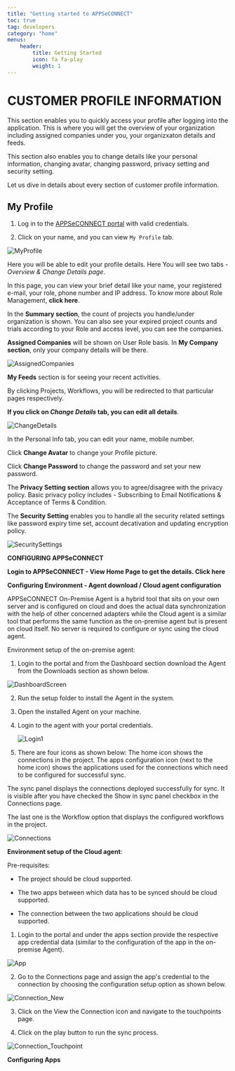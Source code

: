 ```yaml
---
title: "Getting started to APPSeCONNECT"
toc: true
tag: developers
category: "home"
menus: 
    header:
        title: Getting Started
        icon: fa fa-play
        weight: 1
---
```


# CUSTOMER PROFILE INFORMATION

This section enables you to quickly access your profile after logging into the application. This is where you will get the overview of your organization including assigned companies under you, your organizxaton details and feeds.

This section also enables you to change details like your personal information, changing avatar, changing password, privacy setting and security setting.

Let us dive in details about every section of customer profile information.

## My Profile

1. Log in to the [APPSeCONNECT portal](appseconnect%20and%20ipaas/home/) with valid credentials.

2. Click on your name, and you can view `My Profile` tab. 

![MyProfile](../assets/images/MyProfile.png)


Here you will be able to edit your profile details. Here You will see two tabs - *Overview & Change Details page*.

In this page, you can view your brief detail like your  name, your registered e-mail, your role, phone number and IP address. To know more about Role Management, **click here**.


In the **Summary section**, the count of projects you handle/under organization is shown. You can also see your expired project counts and trials according to your Role and access level, you can see the companies.

**Assigned Companies** will be shown on User Role basis. In **My Company section**, only your company details will be there.

![AssignedCompanies](../assets/images/AssignedCompanies.png)

**My Feeds** section is for seeing your recent activities.

By clicking Projects, Workflows, you will be redirected to that particular pages respectively.

**If you click on *Change Details* tab, you can edit all details**.


![ChangeDetails](../assets/images/ChangeDetails.png)

In the Personal Info tab, you can edit your name, mobile number.

Click  **Change Avatar** to change your Profile picture.


Click **Change Password** to change the password and set your new password.


The **Privacy Setting section** allows you to agree/disagree with the privacy policy. Basic privacy policy includes - Subscribing to Email Notifications & Acceptance of Terms & Condition.

The **Security Setting** enables you to handle all the security related settings like password expiry time set, account decativation and updating encryption policy. 

![SecuritySettings](../assets/images/SecuritySettings.png)

**CONFIGURING APPSeCONNECT**

**Login to APPSeCONNECT - View Home Page to get the details. Click here**

**Configuring Environment - Agent download / Cloud agent configuration**

APPSeCONNECT On-Premise Agent is a hybrid tool that sits on your own server and is configured on cloud and does the actual data synchronization with the help of other concerned adapters while the Cloud agent is a similar tool that performs the same function as the on-premise agent but is present on cloud itself. No server is required to configure or sync using the cloud agent.

Environment setup of the on-premise agent:

 1. Login to the portal and from the Dashboard section download the Agent from the Downloads section as shown below.

   ![DashboardScreen](../assets/images/DashboardScreen.png)

 2. Run the setup folder to install the Agent in the system.
 3. Open the installed Agent on your machine.

4. Login to the agent with your portal credentials.

   ![Login1](../assets/images/Login1.png)

5.   There are four icons as shown below:
The home icon shows the connections in the project.
The apps configuration icon (next to the home icon) shows the applications used for the connections which need to be configured for successful sync.

The sync panel displays the connections deployed successfully for sync. It is visible after you have checked the Show in sync panel checkbox in the Connections page.

The last one is the Workflow option that displays the configured workflows in the project.

  ![Connections](../assets/images/Connections.png)

**Environment setup of the Cloud agent**:

Pre-requisites:
* The project should be cloud supported.

* The two apps between which data has to be synced should be cloud supported. 

* The connection between the two applications should be cloud supported.


1. Login to the portal and under the apps section provide the respective app credential data (similar to the configuration of the app in the on-premise Agent).

![App](../assets/images/App.png)

2.  Go to the Connections page and assign the app's credential to the connection by choosing the configuration setup option as shown below.

![Connection_New](../assets/images/Connection_New.png)

3. Click on the View the Connection icon and navigate to the touchpoints page.

4. Click on the play button to run the sync process.

![Connection_Touchpoint](../assets/images/Connection_Touchpoint.png)


**Configuring Apps**